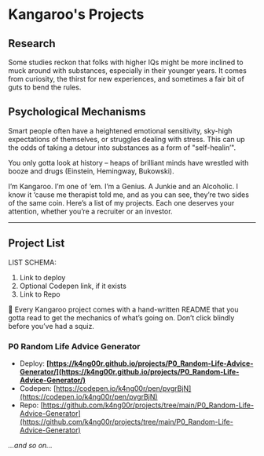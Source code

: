 # Kangaroo's Projects

## Research
Some studies reckon that folks with higher IQs might be more inclined to muck around with substances, especially in their younger years. It comes from curiosity, the thirst for new experiences, and sometimes a fair bit of guts to bend the rules.

## Psychological Mechanisms
Smart people often have a heightened emotional sensitivity, sky-high expectations of themselves, or struggles dealing with stress. This can up the odds of taking a detour into substances as a form of "self-healin’".

You only gotta look at history – heaps of brilliant minds have wrestled with booze and drugs (Einstein, Hemingway, Bukowski).

I’m Kangaroo. I’m one of ‘em. I’m a Genius. A Junkie and an Alcoholic. I know it ‘cause me therapist told me, and as you can see, they’re two sides of the same coin. Here’s a list of my projects. Each one deserves your attention, whether you’re a recruiter or an investor.

---

## Project List

LIST SCHEMA:  
1. Link to deploy  
2. Optional Codepen link, if it exists  
3. Link to Repo  

🍺 Every Kangaroo project comes with a hand-written README that you gotta read to get the mechanics of what’s going on. Don’t click blindly before you’ve had a squiz.

### P0 Random Life Advice Generator
- Deploy: **[https://k4ng00r.github.io/projects/P0_Random-Life-Advice-Generator/](https://k4ng00r.github.io/projects/P0_Random-Life-Advice-Generator/)**  
- Codepen: [https://codepen.io/k4ng00r/pen/pvgrBjN](https://codepen.io/k4ng00r/pen/pvgrBjN)  
- Repo: [https://github.com/k4ng00r/projects/tree/main/P0_Random-Life-Advice-Generator](https://github.com/k4ng00r/projects/tree/main/P0_Random-Life-Advice-Generator)

*…and so on…*
